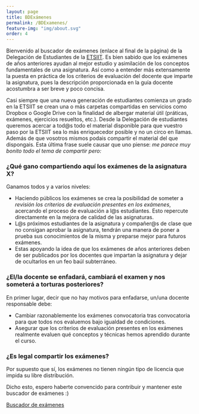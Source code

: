 ```yaml
---
layout: page
title: BDExámenes
permalink: /BDExamenes/
feature-img: "img/about.svg"
order: 4
---
```


Bienvenido al buscador de exámenes (enlace al final de la página) de la Delegación de Estudiantes de la [ETSIIT](http://etsiit.ugr.es/). Es bien sabido que los exámenes de años anteriores ayudan al mejor estudio y asimilación de los conceptos fundamentales de una asignatura. Así como a entender más extensamente la puesta en práctica de los criterios de evaluación del docente que imparte la asignatura, pues la descripción proporcionada en la guía docente acostumbra a ser breve y poco concisa.

Casi siempre que una nueva generación de estudiantes comienza un grado en la ETSIIT se crean una o más carpetas compartidas en servicios como Dropbox o Google Drive con la finalidad de albergar material útil (práticas, exámenes, ejercicios resueltos, etc.). Desde la Delegación de estudiantes queremos acercar a tod@s todo el material disponible para que vuestro paso por la ETSIIT sea lo más enriquecedor posible y no un circo en llamas. Además de que vosotros mismos podais compartir el material del que dispongais. Esta última frase suele causar que uno piense: *me parece muy bonito todo el tema de compartir pero:*

### ¿Qué gano compartiendo aquí los exámenes de la asignatura X?

Ganamos todos y a varios niveles:

- Haciendo públicos los exámenes se crea la posibilidad de someter a *revisión los criterios de evaluación presentes en los exámenes*, acercando el proceso de evaluación a l@s estudiantes. Esto repercute directamente en la mejora de calidad de las asignaturas.
- L@s próximos estudiantes de la asignatura y compañer@s de clase que no consigan aprobar la asignatura, tendrán una manera de poner a prueba sus conocimientos de la misma y preparse mejor para futuros exámenes.
- Estas apoyando la idea de que los exámenes de años anteriores deben de ser publicados por los docentes que impartan la asignatura y dejar de ocultarlos en un feo baúl subterráneo.

### ¿El/la docente se enfadará, cambiará el examen y nos someterá a torturas posteriores?

En primer lugar, decir que no hay motivos para enfadarse, un/una docente responsable debe:

- Cambiar razonablemente los exámenes convocatoria tras convocatoria para que todos nos evaluemos bajo igualdad de condiciones.
- Asegurar que los criterios de evaluación presentes en los exámenes realmente evaluen qué conceptos y técnicas hemos aprendido durante el curso.

### ¿Es legal compartir los exámenes?

Por supuesto que sí, los exámenes no tienen ningún tipo de licencia que impida su libre distribución.

Dicho esto, espero haberte convencido para contribuir y mantener este buscador de exámenes :)

[Buscador de exámenes](search.html)


